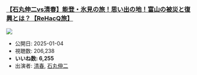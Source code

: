### [【石丸伸二vs清春】能登・氷見の旅！思い出の地！富山の被災と復興とは？【ReHacQ旅】](https://www.youtube.com/watch?v=1aHitAam8qg)
[![](https://img.youtube.com/vi/1aHitAam8qg/sddefault.jpg)](https://www.youtube.com/watch?v=1aHitAam8qg)
-   公開日: 2025-01-04
-   視聴数: 206,238
-   **いいね数: 6,255**
-   出演者: [清春](/rehacq_fan/people/清春 "wikilink"), [石丸伸二](/rehacq_fan/people/石丸伸二 "wikilink")
